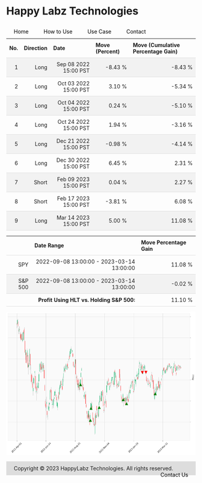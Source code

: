 
<style>
.hits {
            border-collapse: collapse;
            width: 100%;
        }
        .hits th, td {
            padding: 8px;
            border-bottom: 1px solid #ddd;
        }
        
        .hits td {text-align: right;}
        .hits th {text-align: left;}
        
        .hits tr:nth-child(even) {
            background-color: #f2f2f2;
        }
        
        .chartCol {
            width: 50%;
            float: left;
            padding: 20px;
        }  
</style>
    
<style>
nav {
  width: 100%;
  background-color: #dddddd;
  margin: 0;
  padding: 0;
}

nav ul {
  list-style-type: none;
  margin: 0;
  padding: 0;
}

nav li {
  float: left;
  margin: 0 10px !important;
}

nav a {
  display: block;
  padding: 10px;
  text-decoration: none;
  color: #000000;
}

nav a:hover {
  background-color: #ffffff;
  color: #000000;
}
</style>

<style>
footer {
  background-color: #dddddd;
  margin-top: 10px;
  padding: 10px;
}

footer p {
  color: #000000;
  font-size: 12px;
}

footer ul {
  list-style-type: none;
  margin: 0;
  padding: 0;
}

footer li {
  display: inline-block;
  margin: 0 10px;
}

footer a {
  color: #000000;
  text-decoration: none;
}
</style>

# Happy Labz Technologies

<div>
<nav class="px-3 markdown-body">
  <ul>
    <li><a href="{% link index.md %}">Home</a></li>
    <li><a href="{% link navPages/how_to_use.md %}">How to Use</a></li>
    <li><a href="{% link usecase/usecase.md %}">Use Case</a></li>
    <li><a href="{% link navPages/contact.md %}">Contact</a></li>
  </ul>
</nav>
</div>

<br>

<table class="hits">
    <tr>
        <th>No.</th>
        <th>Direction</th>
        <th>Date</th>
        <th>Move (Percent)</th>
        <th>Move (Cumulative Percentage Gain)</th>
      </tr>
    <tr>
        <td>1</td>
        <td>Long</td>
        <td>Sep 08 2022 15:00 PST</td>
        <td>-8.43 %</td>
        <td>-8.43 %</td>
    </tr>
    <tr>
        <td>2</td>
        <td>Long</td>
        <td>Oct 03 2022 15:00 PST</td>
        <td>3.10 %</td>
        <td>-5.34 %</td>
    </tr>
    <tr>
        <td>3</td>
        <td>Long</td>
        <td>Oct 04 2022 15:00 PST</td>
        <td>0.24 %</td>
        <td>-5.10 %</td>
    </tr>
    <tr>
        <td>4</td>
        <td>Long</td>
        <td>Oct 24 2022 15:00 PST</td>
        <td>1.94 %</td>
        <td>-3.16 %</td>
    </tr>
    <tr>
        <td>5</td>
        <td>Long</td>
        <td>Dec 21 2022 15:00 PST</td>
        <td>-0.98 %</td>
        <td>-4.14 %</td>
    </tr>
    <tr>
        <td>6</td>
        <td>Long</td>
        <td>Dec 30 2022 15:00 PST</td>
        <td>6.45 %</td>
        <td>2.31 %</td>
    </tr>
    <tr>
        <td>7</td>
        <td>Short</td>
        <td>Feb 09 2023 15:00 PST</td>
        <td>0.04 %</td>
        <td>2.27 %</td>
    </tr>
    <tr>
        <td>8</td>
        <td>Short</td>
        <td>Feb 17 2023 15:00 PST</td>
        <td>-3.81 %</td>
        <td>6.08 %</td>
    </tr>
    <tr>
        <td>9</td>
        <td>Long</td>
        <td>Mar 14 2023 15:00 PST</td>
        <td>5.00 %</td>
        <td>11.08 %</td>
    </tr>
    
</table>
    <table class="hits">
<thead>
<th></th>
<th>Date Range</th>
<th>Move Percentage Gain</th>
</thead>
<tbody>
<tr>
<td>SPY</td>
<td>2022-09-08 13:00:00 - 2023-03-14 13:00:00</td>
<td>11.08 %</td>
</tr>
<tr>
<td>S&P 500</td>
<td>2022-09-08 13:00:00 - 2023-03-14 13:00:00</td>
<td>-0.02 %</td>
</tr>
<tr>
<td></td>
<td style="text-align: right;"><b>Profit Using HLT vs. Holding S&P 500:</b></td>
<td>11.10 %</td>
</tr>
</tbody>
</table>

![Plot](charts/SPY.png)
<footer>
    <ul>
        <li>Copyright &copy; 2023 HappyLabz Technologies. All rights reserved.</li>
        <li style="float: right"><a href="mailto:mark@happylabz.tech?subject=Let's Talk">Contact Us</a></li>
    </ul>
</footer>
